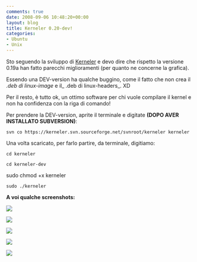 ```yaml
---
comments: true
date: 2008-09-06 10:48:20+00:00
layout: blog
title: Kerneler 0.20-dev!
categories:
- Ubuntu
- Unix
---
```


Sto seguendo la sviluppo di [Kerneler](http://www.kerneler.org/index.php?title=Pagina_principale) e devo dire che rispetto la versione 0.19a han fatto parecchi miglioramenti (per quanto ne concerne la grafica).

Essendo una DEV-version ha qualche buggino, come il fatto che non crea il _.deb di linux-image_ e il_ .deb di linux-headers_. XD

Per il resto, è tutto ok, un ottimo software per chi vuole compilare il kernel e non ha confidenza con la riga di comando!

Per prendere la DEV-version, aprite il terminale e digitate **(DOPO AVER INSTALLATO SUBVERSION)**:


`svn co https://kerneler.svn.sourceforge.net/svnroot/kerneler kerneler`



Una volta scaricato, per farlo partire, da terminale, digitiamo:


`cd kerneler`




`cd kerneler-dev`




sudo chmod +x kerneler




`sudo ./kerneler`



**A voi qualche screenshots:**

[![](http://www.allfreeportal.com/imghost/thumbs/452213Schermata.png)](http://www.allfreeportal.com/imghost/viewer.php?id=452213Schermata.png)

[![](http://www.allfreeportal.com/imghost/thumbs/976208Schermata-1.png)](http://www.allfreeportal.com/imghost/viewer.php?id=976208Schermata-1.png)

[![](http://www.allfreeportal.com/imghost/thumbs/629248Schermata-2.png)](http://www.allfreeportal.com/imghost/viewer.php?id=629248Schermata-2.png)

[![](http://www.allfreeportal.com/imghost/thumbs/731846Schermata-3.png)](http://www.allfreeportal.com/imghost/viewer.php?id=731846Schermata-3.png)

[![](http://www.allfreeportal.com/imghost/thumbs/25186Schermata-4.png)](http://www.allfreeportal.com/imghost/viewer.php?id=25186Schermata-4.png)
